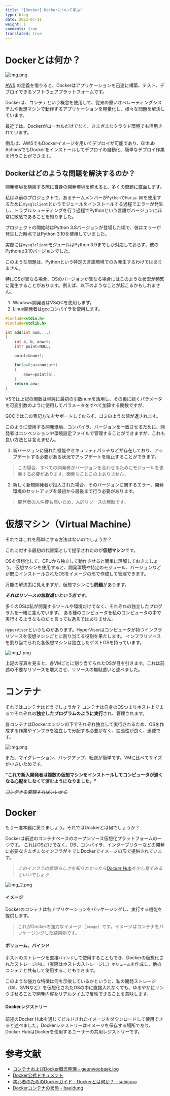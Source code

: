 ```yaml
---
title: "[Docker] Dockerについて学ぶ"
type: blog
date: 2022-07-11
weight: 1
comments: true
translated: true
---
```

# Dockerとは何か？

![img.png](/images/docker/img_9.png)

[AWS](https://aws.amazon.com/) の定義を借りると、Dockerはアプリケーションを迅速に構築、テスト、デプロイできるソフトウェアプラットフォームです。

Dockerは、コンテナという概念を使用して、従来の重いオペレーティングシステムや仮想マシンで動作するアプリケーションを軽量化し、様々な問題を解決しています。

最近では、Dockerがローカルだけでなく、さまざまなクラウド環境でも活用されています。

例えば、AWSでもDockerイメージを用いてデプロイが可能であり、Github ActionsでもDockerをインストールしてデプロイの自動化、簡単なデプロイ作業を行うことができます。

## Dockerはどのような問題を解決するのか？
開発環境を構築する際に自身の開発環境を整えると、多くの問題に直面します。

私は以前のプロジェクトで、あるチームメンバーが`Python`で`Maria DB`を使用するために`mysqlclient`というモジュールをインストールする過程でエラーが発生し、トラブルシューティングを行う過程でPythonという言語がバージョンに非常に敏感であることを知りました。

プロジェクトの開始時はPython 3.8バージョンが登場した頃で、彼はエラーが発生した時点ではPython 3.10を使用していました。

実際には`mysqlclient`モジュールはPython 3.9までしか対応しておらず、彼のPythonは3.10バージョンでした。

このような問題は、Pythonという特定の言語環境でのみ発生するわけではありません。

特にOSが異なる場合、OSのバージョンが異なる場合にはこのような状況が頻繁に発生することがあります。例えば、以下のようなことが起こるかもしれません。

1. Windows開発者はVSのCを使用します。
2. Linux開発者はgccコンパイラを使用します。

```cpp
#include<stdio.h>
#include<stdlib.h>

int add(int num,...)
{
    int a, b, anw=0;
    int* point=NULL;

    point=&num+1;

    for(a=0;a<=num;a++)
    {
        anw+=point[a];
    }
    return anw;
}
```
VSでは上記の関数は単純に最初の引数numを活用し、その後に続くパラメータを可変引数のように使用してパラメータをすべて加算する関数ですが、

GCCではこの表記方法をサポートしておらず、ゴミのような値が返されます。

このように使用する開発環境、コンパイラ、バージョンを一致させるために、開発者はコンベンションや環境設定ファイルで管理することができますが、これも良い方法とは言えません。

1. 新バージョンに優れた機能やセキュリティパッチなどが存在しており、アップデートする必要がある状況でアップデートを阻止することができます。
> この場合、すべての開発者がバージョンを合わせるためにモジュールを更新する必要があります。面倒なことこの上ありません。
2. 新しく新規開発者が投入された場合、そのバージョンに関するエラー、開発環境のセットアップを最初から最後まで行う必要があります。
> 開発者の人件費も高いため、人的リソースの無駄です。

# 仮想マシン（Virtual Machine）
それではこれを簡単にする方法はないのでしょうか？

これに対する最初の代替案として提示されたのが**仮想マシン**です。

OSを仮想化して、CPUから独立して動作させると簡単に理解しておきましょう。
仮想マシンを使用すると、開発環境や特定のモジュール、バージョンなどが既にインストールされたOSをイメージの形で作成して管理できます。

万能の解決策に見えますが、仮想マシンにも**問題**があります。

_**それはリソースの無駄遣いという点です。**_

多くのOSは私が開発するツールや環境だけでなく、それぞれの独立したプログラムを一緒に含んでいます。
ある種のコンピュータを私のコンピュータの中で実行するようなものだと言っても過言ではありません。

`HyperVisor`というものがあります。HyperVisorはコンピュータが持つインフラリソースを仮想マシンごとに割り当てる役割を果たします。
インフラリソースを割り当てられた各仮想マシンは独立したゲストOSを持っています。

![img_1.png](/images/docker/img_1.png)

上記の写真を見ると、各VMごとに割り当てられたOSが目を引きます。これは前述の不要なリソースを増大させ、リソースの無駄遣いと述べました。

# コンテナ
それではコンテナはどうでしょうか？
コンテナは自身のOSつまりホスト上でまるでそれぞれの**独立したプログラムのように実行**され、管理されます。

各コンテナはDockerエンジンの下でそれぞれ独立して実行されるため、OSを作成する作業やインフラを独立して分配する必要がなく、拡張性が良く、迅速です。

![img.png](/images/docker/img_0.png)

また、マイグレーション、バックアップ、転送が簡単です。VMに比べてサイズが小さいためです。

**"これで新入開発者は複数の仮想マシンをインストールしてコンピュータが遅くなる心配をしなくて済むようになりました。"**

_~~コンテナを管理すればいいから~~_

# Docker
もう一度本題に戻りましょう。それではDockerとは何でしょうか？

Dockerは前述のコンテナベースのオープンソース仮想化プラットフォームの一つです。
これはOSだけでなく、DB、コンパイラ、インタープリターなどの開発に必要なさまざまなインフラがすでにDockerでイメージの形で提供されています。
> _このインフラの素晴らしさを知りたかったら[Docker Hub](https://hub.docker.com/)を少し見てみるといいでしょう_

![img_2.png](/images/docker/img_2.png)

#### イメージ
Dockerのコンテナは各アプリケーションをパッケージングし、実行する機能を提供します。
> これがDockerの強力なイメージ（`image`）です。イメージはコンテナをパッケージングした結果物です。

#### ボリューム、バインド
ホストのストレージを直接`バインド`して使用することもでき、Dockerの仮想化されたストレージ内に（実際はホストのストレージに）`ボリューム`を作成し、他のコンテナと共有して使用することもできます。

このような強力な特徴は何を示唆しているかというと、私の開発ストレージ（Git、SVNなど）を仮想化されたOSの中に直接入れなくても、ゆるやかにリンクさせることで開発内容をリアルタイムで反映できることを意味します。

#### Dockerレジストリー
前述のDocker Hubを通じてビルドされたイメージをダウンロードして使用できると述べました。Dockerレジストリーはイメージを保存する場所であり、Docker HubはDockerを使用するユーザーの共用レジストリーです。

# 参考文献
- [コンテナおよびDocker概念整理 - geunwoobaek.log](https://velog.io/@geunwoobaek/%EC%BB%A8%ED%85%8C%EC%9D%B4%EB%84%88-%EB%B0%8F-%EB%8F%84%EC%BB%A4-%EA%B0%9C%EB%85%90%EC%A0%95%EB%A6%AC)
- [Docker公式ドキュメント](https://docs.docker.com/get-started/overview/)
- [初心者のためのDockerガイド - Dockerとは何か？ - subicura](https://subicura.com/2017/01/19/docker-guide-for-beginners-1.html)
- [Dockerコンテナの状態 - baeldung](https://www.baeldung.com/ops/docker-container-states)